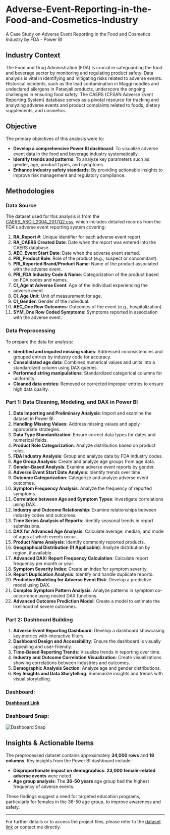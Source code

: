 # Adverse-Event-Reporting-in-the-Food-and-Cosmetics-Industry
A Case Study on Adverse Event Reporting in the Food and Cosmetics Industry by FDA - Power BI


## Industry Context

The Food and Drug Administration (FDA) is crucial in safeguarding the food and beverage sector by monitoring and regulating product safety. Data analysis is vital in identifying and mitigating risks related to adverse events. Historical incidents, such as the lead contamination in Maggi noodles and undeclared allergens in Patanjali products, underscore the ongoing challenges in ensuring food safety. The CAERS (CFSAN Adverse Event Reporting System) database serves as a pivotal resource for tracking and analyzing adverse events and product complaints related to foods, dietary supplements, and cosmetics.

## Objective

The primary objectives of this analysis were to:

- **Develop a comprehensive Power BI dashboard**: To visualize adverse event data in the food and beverage industry systematically.
- **Identify trends and patterns**: To analyze key parameters such as gender, age, product types, and symptoms.
- **Enhance industry safety standards**: By providing actionable insights to improve risk management and regulatory compliance.

## Methodologies

### Data Source

The dataset used for this analysis is from the [CAERS_ASCII_2004_2017Q2.csv](https://github.com/ShouvikSaha504/Adverse-Event-Reporting-in-the-Food-and-Cosmetics-Industry/blob/5dd27c6b31c6786cd2aa771ae5278ee8efb08a1c/CAERS_ASCII_2004_2017Q2.csv), which includes detailed records from the FDA's adverse event reporting system covering:

1. **RA_Report #**: Unique identifier for each adverse event report.
2. **RA_CAERS Created Date**: Date when the report was entered into the CAERS database.
3. **AEC_Event Start Date**: Date when the adverse event started.
4. **PRI_Product Role**: Role of the product (e.g., suspect or concomitant).
5. **PRI_Reported Brand/Product Name**: Name of the product associated with the adverse event.
6. **PRI_FDA Industry Code & Name**: Categorization of the product based on FDA codes and names.
7. **CI_Age at Adverse Event**: Age of the individual experiencing the adverse event.
8. **CI_Age Unit**: Unit of measurement for age.
9. **CI_Gender**: Gender of the individual.
10. **AEC_One Row Outcomes**: Outcomes of the event (e.g., hospitalization).
11. **SYM_One Row Coded Symptoms**: Symptoms reported in association with the adverse event.

### Data Preprocessing

To prepare the data for analysis:

- **Identified and imputed missing values**: Addressed inconsistencies and grouped entries by industry code for accuracy.
- **Consolidated age data**: Combined numerical values and units into a standardized column using DAX queries.
- **Performed string manipulations**: Standardized categorical columns for uniformity.
- **Cleaned data entries**: Removed or corrected improper entries to ensure high data quality.

### Part 1: Data Cleaning, Modeling, and DAX in Power BI

1. **Data Importing and Preliminary Analysis**: Import and examine the dataset in Power BI.
2. **Handling Missing Values**: Address missing values and apply appropriate strategies.
3. **Data Type Standardization**: Ensure correct data types for dates and numerical fields.
4. **Product Role Categorization**: Analyze distribution based on product roles.
5. **FDA Industry Analysis**: Group and analyze data by FDA industry codes.
6. **Age Group Analysis**: Create and analyze age groups from age data.
7. **Gender-Based Analysis**: Examine adverse event reports by gender.
8. **Adverse Event Start Date Analysis**: Identify trends over time.
9. **Outcome Categorization**: Categorize and analyze adverse event outcomes.
10. **Symptom Frequency Analysis**: Analyze the frequency of reported symptoms.
11. **Correlation between Age and Symptom Types**: Investigate correlations using DAX.
12. **Industry and Outcome Relationship**: Examine relationships between industry codes and outcomes.
13. **Time Series Analysis of Reports**: Identify seasonal trends in report submissions.
14. **DAX for Advanced Age Analysis**: Calculate average, median, and mode of ages at which events occur.
15. **Product Name Analysis**: Identify commonly reported products.
16. **Geographical Distribution (If Applicable)**: Analyze distribution by region, if available.
17. **Advanced DAX: Report Frequency Calculation**: Calculate report frequency per month or year.
18. **Symptom Severity Index**: Create an index for symptom severity.
19. **Report Duplication Analysis**: Identify and handle duplicate reports.
20. **Predictive Modeling for Adverse Event Risk**: Develop a predictive model using DAX.
21. **Complex Symptom Pattern Analysis**: Analyze patterns in symptom co-occurrence using nested DAX functions.
22. **Advanced Outcome Prediction Model**: Create a model to estimate the likelihood of severe outcomes.

### Part 2: Dashboard Building

1. **Adverse Event Reporting Dashboard**: Develop a dashboard showcasing key metrics with interactive filters.
2. **Dashboard Design and Accessibility**: Ensure the dashboard is visually appealing and user-friendly.
3. **Time-Based Reporting Trends**: Visualize trends in reporting over time.
4. **Industry and Outcome Correlation Visualization**: Create visualizations showing correlations between industries and outcomes.
5. **Demographic Analysis Section**: Analyze age and gender distributions.
6. **Key Insights and Data Storytelling**: Summarize insights and trends with visual storytelling.

### Dashboard:
[**Dashboard Link**](https://github.com/ShouvikSaha504/Adverse-Event-Reporting-in-the-Food-and-Cosmetics-Industry/blob/3903cb4498f60d1f03b2060f2776246c2b15ef00/Dashboard.pbix)

### Dashboard Snap:
![Dashboard Snap](https://github.com/user-attachments/assets/fde0e86c-72ee-402c-a863-7a7d72915a58)



## Insights & Actionable Items

The preprocessed dataset contains approximately **34,000 rows** and **18 columns**. Key insights from the Power BI dashboard include:

- **Disproportionate impact on demographics**: **23,000 female-related adverse events** were noted.
- **Age group analysis**: The **36-50 years** age group had the highest frequency of adverse events.

These findings suggest a need for targeted education programs, particularly for females in the 36-50 age group, to improve awareness and safety.

---

For further details or to access the project files, please refer to the [dataset link]([https://prod-files-secure.s3.us-west-2.amazonaws.com/d1e1bc70-9ede-4c69-84fd-42c5605803a0/f005446a-14f3-426e-b31e-03df53eb3d89/CAERS_ASCII_2004_2017Q2.csv](https://github.com/ShouvikSaha504/Adverse-Event-Reporting-in-the-Food-and-Cosmetics-Industry/blob/5dd27c6b31c6786cd2aa771ae5278ee8efb08a1c/CAERS_ASCII_2004_2017Q2.csv)) or contact me directly.


